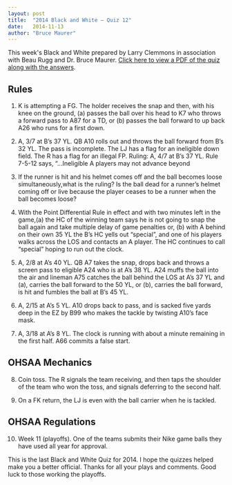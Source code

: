 ```yaml
---
layout: post
title:  "2014 Black and White – Quiz 12"
date:   2014-11-13
author: "Bruce Maurer"
---
```


This week's Black and White prepared by Larry Clemmons in association with Beau
Rugg and Dr. Bruce Maurer. [Click here to view a PDF of the quiz along with the
answers](https://storage.googleapis.com/ohsaa-websites/quizzes/2014/2014_black_and_white_quiz_12.pdf).

## Rules
1. K is attempting a FG. The holder receives the snap and then, with his knee on
   the ground, (a) passes the ball over his head to K7 who throws a forward pass
to A87 for a TD, or (b) passes the ball forward to up back A26 who runs for a
first down.

2. A, 3/7 at B’s 37 YL. QB A10 rolls out and throws the ball forward from B’s 32
   YL. The pass is incomplete. The LJ has a flag for an ineligible down field.
The R has a flag for an illegal FP. Ruling: A, 4/7 at B’s 37 YL. Rule 7-5-12
says, “...Ineligible A players may not advance beyond

3. If the runner is hit and his helmet comes off and the ball becomes loose
   simultaneously,what is the ruling? Is the ball dead for a runner’s helmet
coming off or live because the player ceases to be a runner when the ball
becomes loose?

4. With the Point Differential Rule in effect and with two minutes left in the
   game,(a) the HC of the winning team says he is not going to snap the ball
again and take multiple delay of game penalties or, (b) with A behind on their
own 35 YL the B’s HC yells out “special”, and one of his players walks across
the LOS and contacts an A player. The HC continues to call “special” hoping to
run out the clock.

5. A, 2/8 at A’s 40 YL. QB A7 takes the snap, drops back and throws a screen
   pass to eligible A24 who is at A’s 38 YL. A24 muffs the ball into the air and
lineman A75 catches the ball behind the LOS at A’s 37 YL and (a), carries the
ball forward to the 50 YL, or (b), carries the ball forward, is hit and fumbles
the ball at B’s 45 YL.

6. A, 2/15 at A’s 5 YL. A10 drops back to pass, and is sacked five yards deep in
   the EZ by B99 who makes the tackle by twisting A10’s face mask.

7. A, 3/18 at A’s 8 YL. The clock is running with about a minute remaining in
   the first half. A66 commits a false start.

## OHSAA Mechanics
8. Coin toss. The R signals the team receiving, and then taps the shoulder of
   the team who won the toss, and signals deferring to the second half.

9. On a FK return, the LJ is even with the ball carrier when he is tackled.

## OHSAA Regulations
10. Week 11 (playoffs). One of the teams submits their Nike game balls they have
    used all year for approval.

This is the last Black and White Quiz for 2014. I hope the quizzes helped make
you a better official. Thanks for all your plays and comments. Good luck to
those working the playoffs.
